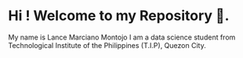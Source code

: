 # Hi ! Welcome to my Repository 👋.
My name is Lance Marciano Montojo
I am a data science student from Technological Institute of the Philippines (T.I.P), Quezon City.
